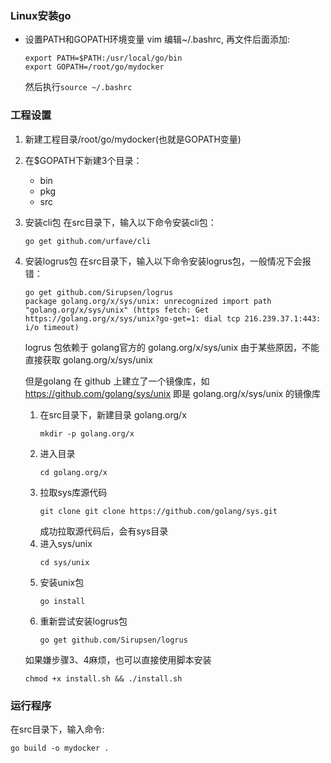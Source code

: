 ### Linux安装go

- 设置PATH和GOPATH环境变量
   vim 编辑~/.bashrc, 再文件后面添加:
   ````
   export PATH=$PATH:/usr/local/go/bin
   export GOPATH=/root/go/mydocker
   ````
   然后执行`source ~/.bashrc`
   
### 工程设置
1. 新建工程目录/root/go/mydocker(也就是GOPATH变量)
2. 在$GOPATH下新建3个目录：
    - bin
    - pkg
    - src
3. 安装cli包
    在src目录下，输入以下命令安装cli包：
    ````
    go get github.com/urfave/cli
    ````
4. 安装logrus包
    在src目录下，输入以下命令安装logrus包，一般情况下会报错：
    ````
    go get github.com/Sirupsen/logrus
    package golang.org/x/sys/unix: unrecognized import path "golang.org/x/sys/unix" (https fetch: Get https://golang.org/x/sys/unix?go-get=1: dial tcp 216.239.37.1:443: i/o timeout)
    ````
    logrus 包依赖于 golang官方的 golang.org/x/sys/unix 由于某些原因，不能直接获取 golang.org/x/sys/unix 
    
    但是golang 在 github 上建立了一个镜像库，如 https://github.com/golang/sys/unix 即是 golang.org/x/sys/unix 的镜像库
    
    1. 在src目录下，新建目录 golang.org/x
        ````
        mkdir -p golang.org/x
        ````
    2. 进入目录
        ````
        cd golang.org/x
        ````
    3. 拉取sys库源代码
        ````
        git clone git clone https://github.com/golang/sys.git
        ````
        成功拉取源代码后，会有sys目录
    4. 进入sys/unix
        ````
        cd sys/unix
        ````
    5. 安装unix包
        ````
        go install
        ````
    6. 重新尝试安装logrus包
        ````
        go get github.com/Sirupsen/logrus
        ````
        
    如果嫌步骤3、4麻烦，也可以直接使用脚本安装
    ````
    chmod +x install.sh && ./install.sh
    ````
    
    
### 运行程序
在src目录下，输入命令:
````
go build -o mydocker .
````
